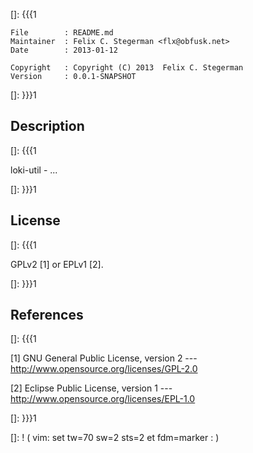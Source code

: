 []: {{{1

    File        : README.md
    Maintainer  : Felix C. Stegerman <flx@obfusk.net>
    Date        : 2013-01-12

    Copyright   : Copyright (C) 2013  Felix C. Stegerman
    Version     : 0.0.1-SNAPSHOT

[]: }}}1

## Description
[]: {{{1

  loki-util - ...

[]: }}}1

## License
[]: {{{1

  GPLv2 [1] or EPLv1 [2].

[]: }}}1

## References
[]: {{{1

  [1] GNU General Public License, version 2
  --- http://www.opensource.org/licenses/GPL-2.0

  [2] Eclipse Public License, version 1
  --- http://www.opensource.org/licenses/EPL-1.0

[]: }}}1

[]: ! ( vim: set tw=70 sw=2 sts=2 et fdm=marker : )
